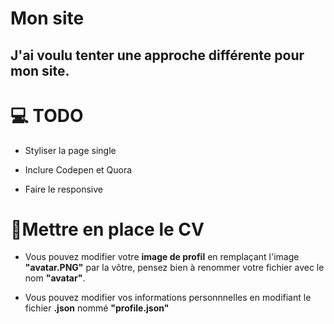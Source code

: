 # Mon site

## J'ai voulu tenter une approche différente pour mon site.

# 💻 TODO

* Styliser la page single

* Inclure Codepen et Quora

* Faire le responsive

# 🔨Mettre en place le CV

* Vous pouvez modifier votre **image de profil** en remplaçant l'image **"avatar.PNG"** par la vôtre, pensez bien à renommer votre fichier avec le nom **"avatar"**.

* Vous pouvez modifier vos informations personnnelles en modifiant le fichier **.json** nommé **"profile.json"**
